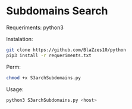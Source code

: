 # Subdomains Search
Requeriments: python3

Instalation:
```bash
git clone https://github.com/BlaZzes10/python
pip3 install -r requeriments.txt
```  

Perm:
```bash
chmod +x S3archSubdomains.py
```  

Usage:
```bash
python3 S3archSubdomains.py <host>
```  

